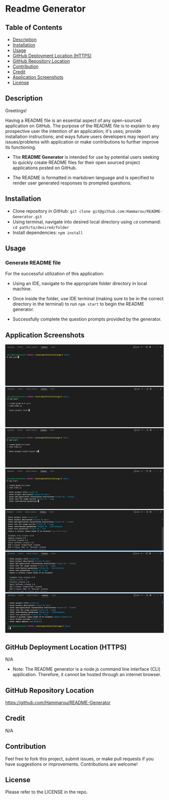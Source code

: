 # Readme Generator

## Table of Contents
- [Description](#description)  
- [Installation](#installation)  
- [Usage](#usage)
- [GitHub Deployment Location (HTTPS)](#github-deployment-location-https)
- [GitHub Repository Location](#github-repository-location)  
- [Contribution](#contribution)  
- [Credit](#credit)
- [Application Screenshots](#webpage-screenshots)  
- [License](#license)

## Description

Greetings!

Having a README file is an essential aspect of any open-sourced application on GitHub. The purpose of the README file is to explain to any prospective user the intention of an application; it's uses; provide installation instructions; and ways future users developers may report any issues/problems with application or make contributions to further improve its functioning.

- The **README Generator** is intended for use by potential users seeking to quickly create README files for their open sourced project applications posted on GitHub. 

- The README is formatted in markdown language and is specified to render user generated responses to prompted questions.

## Installation

* Clone repository in GitHub: `git clone git@github.com:Hammarou/README-Generator.git`
* Using terminal, navigate into desired local directory using `cd` command: `cd path/to/desired/folder `
* Install dependencies: `npm install` 


## Usage

### Generate README file

 For the successful utilization of this application:

 - Using an IDE, navigate to the appropriate folder directory in local machine.

 - Once inside the folder, use IDE terminal (making sure to be in the correct directory in the terminal) to run `npm start` to begin the README generator.

 - Successfully complete the question prompts provided by the generator.


## Application Screenshots

![](/images/screenshot1.png "First screenshot")
![](/images/screenshot2.png "Second screenshot")
![](/images/screenshot3.png "Third screenshot")
![](/images/screenshot4.png "Fourth screenshot")
![](/images/screenshot5.png "Fifth screenshot")
![](/images/screenshot6.png "Sixth screenshot")
![](/images/screenshot7.png "Seventh screenshot")


## GitHub Deployment Location (HTTPS)

N/A

* Note: The README generator is a node.js command line interface (CLI) application. Therefore, it cannot be hosted through an internet browser. 

## GitHub Repository Location

https://github.com/Hammarou/README-Generator


## Credit

N/A


## Contribution

Feel free to fork this project, submit issues, or make pull requests if you have suggestions or improvements. Contributions are welcome!




## License

Please refer to the LICENSE in the repo.
